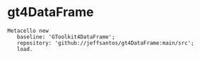 # gt4DataFrame

```smalltalk
Metacello new
   baseline: 'GToolkit4DataFrame';
   repository: 'github://jeffsantos/gt4DataFrame:main/src';
   load.
```
